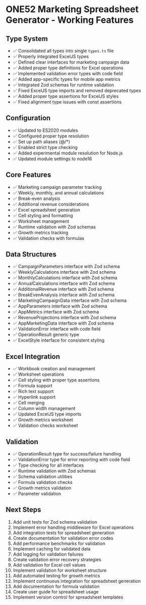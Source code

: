 # ONE52 Marketing Spreadsheet Generator - Working Features

## Type System
- ✅ Consolidated all types into single `types.ts` file
- ✅ Properly integrated ExcelJS types
- ✅ Defined clear interfaces for marketing campaign data
- ✅ Added proper type definitions for Excel operations
- ✅ Implemented validation error types with code field
- ✅ Added app-specific types for mobile app metrics
- ✅ Integrated Zod schemas for runtime validation
- ✅ Fixed ExcelJS type imports and removed deprecated types
- ✅ Added proper type assertions for ExcelJS styles
- ✅ Fixed alignment type issues with const assertions

## Configuration
- ✅ Updated to ES2020 modules
- ✅ Configured proper type resolution
- ✅ Set up path aliases (@/*)
- ✅ Enabled strict type checking
- ✅ Added experimental module resolution for Node.js
- ✅ Updated module settings to node16

## Core Features
- ✅ Marketing campaign parameter tracking
- ✅ Weekly, monthly, and annual calculations
- ✅ Break-even analysis
- ✅ Additional revenue considerations
- ✅ Excel spreadsheet generation
- ✅ Cell styling and formatting
- ✅ Worksheet management
- ✅ Runtime validation with Zod schemas
- ✅ Growth metrics tracking
- ✅ Validation checks with formulas

## Data Structures
- ✅ CampaignParameters interface with Zod schema
- ✅ WeeklyCalculations interface with Zod schema
- ✅ MonthlyCalculations interface with Zod schema
- ✅ AnnualCalculations interface with Zod schema
- ✅ AdditionalRevenue interface with Zod schema
- ✅ BreakEvenAnalysis interface with Zod schema
- ✅ MarketingCampaignData interface with Zod schema
- ✅ AppParameters interface with Zod schema
- ✅ AppMetrics interface with Zod schema
- ✅ RevenueProjections interface with Zod schema
- ✅ AppMarketingData interface with Zod schema
- ✅ ValidationError interface with code field
- ✅ OperationResult generic type
- ✅ ExcelStyle interface for consistent styling

## Excel Integration
- ✅ Workbook creation and management
- ✅ Worksheet operations
- ✅ Cell styling with proper type assertions
- ✅ Formula support
- ✅ Rich text support
- ✅ Hyperlink support
- ✅ Cell merging
- ✅ Column width management
- ✅ Updated ExcelJS type imports
- ✅ Growth metrics worksheet
- ✅ Validation checks worksheet

## Validation
- ✅ OperationResult type for success/failure handling
- ✅ ValidationError type for error reporting with code field
- ✅ Type checking for all interfaces
- ✅ Runtime validation with Zod schemas
- ✅ Schema validation utilities
- ✅ Formula validation checks
- ✅ Growth metrics validation
- ✅ Parameter validation

## Next Steps
1. Add unit tests for Zod schema validation
2. Implement error handling middleware for Excel operations
3. Add integration tests for spreadsheet generation
4. Create documentation for validation error codes
5. Add performance benchmarks for validation
6. Implement caching for validated data
7. Add logging for validation failures
8. Create validation error recovery strategies
9. Add validation for Excel cell values
10. Implement validation for worksheet structure
11. Add automated testing for growth metrics
12. Implement continuous integration for spreadsheet generation
13. Add documentation for formula validation
14. Create user guide for spreadsheet usage
15. Implement version control for spreadsheet templates
